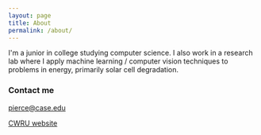 ```yaml
---
layout: page
title: About
permalink: /about/
---
```


I'm a junior in college studying computer science. I also work in a research lab where I apply machine learning / computer vision techniques to problems in energy, primarily solar cell degradation.


### Contact me

[pierce@case.edu](mailto:pierce@case.edu)

[CWRU website](https://engineering.case.edu/centers/sdle/ben-pierce)
